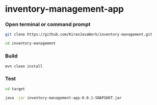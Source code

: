 # inventory-management-app

### Open terminal or command prompt

```bash
git clone https://github.com/KiranJavaWork/inventory-management.git

cd inventory-management
```

### Build

```bash
mvn clean install
```

### Test

```bash
cd target

java -jar inventory-management-app-0.0.1-SNAPSHOT.jar
```
